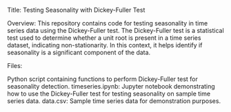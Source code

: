 Title: Testing Seasonality with Dickey-Fuller Test

Overview:
This repository contains code for testing seasonality in time series data using the Dickey-Fuller test. The Dickey-Fuller test is a statistical test used to determine whether a unit root is present in a time series dataset, indicating non-stationarity. In this context, it helps identify if seasonality is a significant component of the data.

Files:

Python script containing functions to perform Dickey-Fuller test for seasonality detection.
timeseries.ipynb: Jupyter notebook demonstrating how to use the Dickey-Fuller test for testing seasonality on sample time series data.
data.csv: Sample time series data for demonstration purposes.
